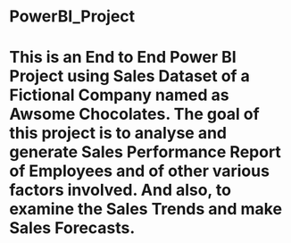 # PowerBI_Project
# This is an End to End Power BI Project using Sales Dataset of a Fictional Company named as Awsome Chocolates. The goal of this project is to analyse and generate Sales Performance Report of Employees and of other various factors involved. And also, to examine the Sales Trends and make Sales Forecasts. 
